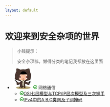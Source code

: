 ```yaml
---
layout: default
---
```


# 欢迎来到安全杂项的世界
>小贱提示：
>
>安全杂项嘛，懒得分类的笔记我都放在这里面

- ![](../img/github1.png)![](../img/yes.png) 网络通信
  - ![](../img/yes.png)[OSI七层模型与TCP/IP层次模型及三次握手](moxing)
  - ![](../img/yes.png)[IPv4中的A,B,C类网及子网掩码](ziwang)
